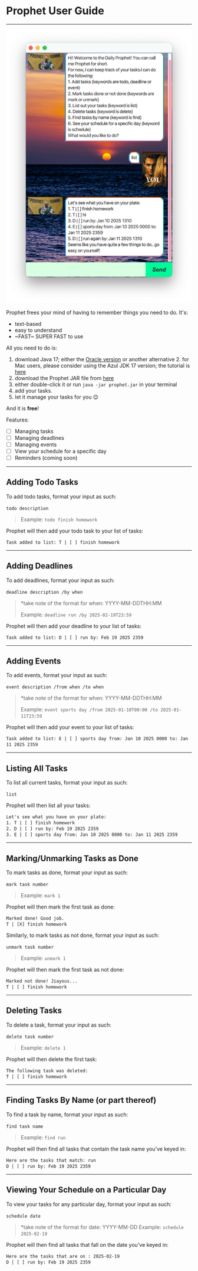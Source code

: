# Prophet User Guide

---

![User Interface Demo](https://github.com/tim0tay/ip/blob/master/docs/Ui.png)

Prophet frees your mind of having to remember things you need to do. It's:
- text-based
- easy to understand
- ~FAST~ SUPER FAST to use

All you need to do is:
1. download Java 17; either the [Oracle version](https://www.oracle.com/java/technologies/downloads/#java17) or 
another alternative
   2. for Mac users, please consider using the Azul JDK 17 version;
   the tutorial is [here](https://se-education.org/guides/tutorials/javaInstallationMac.html)
2. download the Prophet JAR file from [here](https://github.com/tim0tay/ip/releases/tag/A-Release)
3. either double-click it or run `java -jar prophet.jar` in your terminal
4. add your tasks.
5. let it manage your tasks for you 😉

And it is **free**!

Features:
- [ ] Managing tasks
- [ ] Managing deadlines
- [ ] Managing events
- [ ] View your schedule for a specific day
- [ ] Reminders (coming soon)

---
## Adding Todo Tasks

To add todo tasks, format your input as such:

`todo description`

>Example: `todo finish homework`

Prophet will then add your todo task to your list of tasks:
```
Task added to list: T | [ ] finish homework
```

---
## Adding Deadlines

To add deadlines, format your input as such:

`deadline description /by when`
> 
> *take note of the format for when: YYYY-MM-DDTHH:MM
> 
> Example: `deadline run /by 2025-02-19T23:59`

Prophet will then add your deadline to your list of tasks:

```
Task added to list: D | [ ] run by: Feb 19 2025 2359
```
---
## Adding Events

To add events, format your input as such:

`event description /from when /to when`
>
> *take note of the format for when: YYYY-MM-DDTHH:MM
>
> Example: `event sports day /from 2025-01-10T00:00 /to 2025-01-11T23:59`

Prophet will then add your event to your list of tasks:

```
Task added to list: E | [ ] sports day from: Jan 10 2025 0000 to: Jan 11 2025 2359
```
---
## Listing All Tasks

To list all current tasks, format your input as such:

`list`

Prophet will then list all your tasks:

```
Let's see what you have on your plate:
1. T | [ ] finish homework
2. D | [ ] run by: Feb 19 2025 2359
3. E | [ ] sports day from: Jan 10 2025 0000 to: Jan 11 2025 2359
```
---
## Marking/Unmarking Tasks as Done

To mark tasks as done, format your input as such:

`mark task number`

> Example: `mark 1`

Prophet will then mark the first task as done:
```
Marked done! Good job.
T | [X] finish homework
```

Similarly, to mark tasks as not done, format your input as such:

`unmark task number`

> Example: `unmark 1`
 
Prophet will then mark the first task as not done:
```
Marked not done! Jiayous...
T | [ ] finish homework
```
---
## Deleting Tasks

To delete a task, format your input as such:

`delete task number`

> Example: `delete 1`

Prophet will then delete the first task:
```
The following task was deleted:
T | [ ] finish homework
```
---
## Finding Tasks By Name (or part thereof)

To find a task by name, format your input as such:

`find task name`

> Example: `find run`

Prophet will then find all tasks that contain the task name you've keyed in:
```
Here are the tasks that match: run
D | [ ] run by: Feb 19 2025 2359
```
---
## Viewing Your Schedule on a Particular Day

To view your tasks for any particular day, format your input as such:

`schedule date`

> *take note of the format for date: YYYY-MM-DD
> Example: `schedule 2025-02-19`

Prophet will then find all tasks that fall on the date you've keyed in:
```
Here are the tasks that are on : 2025-02-19
D | [ ] run by: Feb 19 2025 2359
```